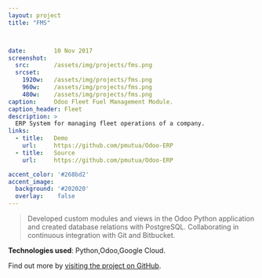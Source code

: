 ```yaml
---
layout: project
title: "FMS"



date:        10 Nov 2017
screenshot:
  src:       /assets/img/projects/fms.png
  srcset:
    1920w:   /assets/img/projects/fms.png
    960w:    /assets/img/projects/fms.png
    480w:    /assets/img/projects/fms.png
caption:     Odoo Fleet Fuel Management Module.
caption_header: Fleet
description: >
  ERP System for managing fleet operations of a company.
links:
  - title:   Demo
    url:     https://github.com/pmutua/Odoo-ERP
  - title:   Source
    url:     https://github.com/pmutua/Odoo-ERP

accent_color: '#268bd2'
accent_image:
  background: '#202020'
  overlay:    false
---
```


  > Developed custom modules and views in the Odoo Python application and created database relations with PostgreSQL. Collaborating in continuous integration with Git and Bitbucket.


**Technologies used**: Python,Odoo,Google Cloud.

Find out more by [visiting the project on GitHub](https://github.com/pmutua/Odoo-ERP).


